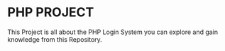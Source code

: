 # PHP PROJECT
This Project is all about the PHP Login System you can explore and gain knowledge from this Repository.
